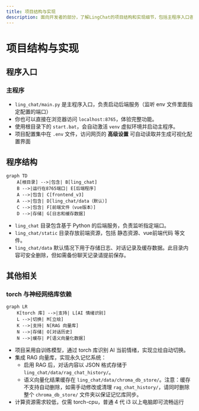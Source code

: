 ```yaml
---
title: 项目结构与实现
description: 面向开发者的部分，了解LingChat的项目结构和实现细节，包括主程序入口各个模块的组织方式。
---
```


# 项目结构与实现

## 程序入口

### 主程序

- `ling_chat/main.py` 是主程序入口，负责启动后端服务（监听 env 文件里面指定配置的端口）
- 你也可以直接在浏览器访问 `localhost:8765`，体验完整功能。
- 使用根目录下的 `start.bat`，会自动激活 `venv` 虚拟环境并启动主程序。
- 项目配置集中在 `.env` 文件，访问网页的 **高级设置** 可自动读取并生成可视化配置界面

## 程序结构

```mermaid
graph TD
    A[根目录] -->|包含| B[ling_chat]
    B -->|运行在8765端口| E[后端程序]
    A -->|包含| C[frontend_v3]
    A -->|包含| D[ling_chat/data（默认）]
    C -->|包含| F[前端文件（vue版本）]
    D -->|存储| G[日志和缓存数据]
```

- `ling_chat` 目录包含基于 Python 的后端服务，负责监听指定端口。
- `ling_chat/static` 目录存放前端资源，包括 静态资源、vue前端代码 等文件。
- `ling_chat/data` 默认情况下用于存储日志、对话记录及缓存数据。此目录内容可安全删除，但如需备份聊天记录请提前保存。

## 其他相关

### torch 与神经网络库依赖

```mermaid
graph LR
    K[torch 库] -->|支持| L[AI 情绪识别]
    L -->|切换| M[立绘]
    K -->|支持| N[RAG 向量库]
    N -->|存储| O[对话历史]
    N -->|缓存| P[语义向量化数据]
```

- 项目采用自训练模型，通过 torch 库识别 AI 当前情绪，实现立绘自动切换。
- 集成 RAG 向量库，实现永久记忆系统：
  - 启用 RAG 后，对话内容以 JSON 格式存储于 `ling_chat/data/rag_chat_history/`。
  - 语义向量化结果缓存在 `ling_chat/data/chroma_db_store/`。注意：缓存不支持自动删除，如需手动修改或清理 `rag_chat_history/`，请同时删除整个 `chroma_db_store/` 文件夹以保证记忆库同步。
- 计算资源需求较低，仅需 torch-cpu，普通 4 代 i3 以上电脑即可流畅运行
